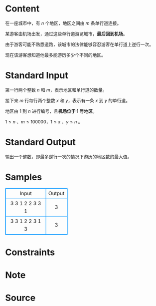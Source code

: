 
# Content

在一座城市中，有 $n$ 个地区，地区之间由 $m$ 条单行道连接。

某游客由机场出发，通过这些单行道游览城市，**最后回到机场**。

由于游客可能不熟悉道路，该城市的法律能够容忍游客在单行道上逆行一次。

现在该游客想知道他最多能游历多少个不同的地区。

# Standard Input

第一行两个整数 $n$ 和 $m$，表示地区和单行道的数量。

接下来 $m$ 行每行两个整数 $x$ 和 $y$，表示有一条 $x$ 到 $y$ 的单行道。

地区由 $1$ 到 $n$ 进行编号，且**机场位于 $1$ 号地区**。

$1 \leq n$ 、$m \leq 100000$，$1 \leq x$ 、$y \leq n$ 。

# Standard Output

输出一个整数，即最多逆行一次的情况下游历的地区数的最大值。

# Samples

<style>
        table,table tr th, table tr td { border:1px solid #0094ff; }
        table { width: 200px; min-height: 25px; line-height: 25px; text-align: center; border-collapse: collapse;}   
    </style>
<table>
	<tr>
		<td>Input</td>
		<td>Output</td>
	</tr>
<tr><td>3 3
1 2
2 3
3 1</td><td>3</td></tr><tr><td>3 3
1 2
2 3
1 3</td><td>3</td></tr></table>


# Constraints



# Note



# Source



